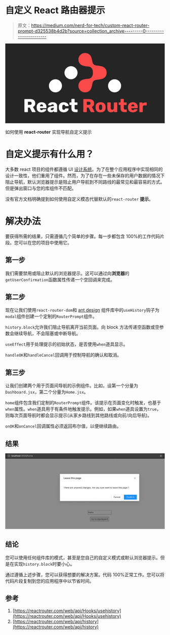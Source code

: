 # 自定义 React 路由器提示

> 原文：<https://medium.com/nerd-for-tech/custom-react-router-prompt-d325538b4d2b?source=collection_archive---------0----------------------->

![](img/a357d4e09ea393ee7e8788c4c10e6935.png)

如何使用 **react-router** 实现导航自定义提示

# 自定义提示有什么用？

大多数 react 项目的组件都遵循 UI [设计系统](https://uxdesign.cc/everything-you-need-to-know-about-design-systems-54b109851969)。为了在整个应用程序中实现相同的设计一致性，他们重用了组件。然而，为了在存在一些未保存的用户数据的情况下阻止导航，默认浏览器提示是阻止用户导航到不同路线的最常见和最容易的方式。但是弹出窗口与您的库组件不匹配。

没有官方文档明确提到如何使用自定义模态代替默认的`react-router` **提示**。

# 解决办法

要获得所需的结果，只需遵循几个简单的步骤。每一步都包含 100%的工作代码片段。您可以在您的项目中使用它。

## 第一步

我们需要禁用或阻止默认的浏览器提示。这可以通过向**浏览器**的`getUserConfirmation`函数属性传递一个空回调来完成。

## 第二步

现在让我们使用`react-router-dom`和 [ant design](https://ant.design/components/modal/) 组件库中的`useHistory`钩子为`modal`组件创建一个定制的`RouterPrompt`组件。

`history.block`允许我们阻止导航离开当前页面。向 block 方法传递空函数或空参数会继续导航，不会阻塞或中断导航。

`useEffect`用于处理提示的初始状态，是否使用`when`道具显示。

`handleOK`和`handleCancel`回调用于控制导航的确认和取消。

## 第三步

让我们创建两个用于页面间导航的示例组件。比如，设第一个分量为`Dashboard.jsx`，第二个分量为`Home.jsx`。

`home`组件包含我们定制的`RouterPrompt`组件。该提示在页面变化时触发，也基于`when`属性。`when`道具用于有条件地触发提示。例如，如果`when`道具设置为`true`，则每次页面导航时都会显示提示(从家乡路线到其他路线或向前/向后导航)。

`onOK`和`onCancel`回调属性必须返回布尔值，以便继续路由。

## 结果

![](img/91d1abb3715c56524535c4449608dce6.png)

## 结论

您可以使用任何组件库的模式，甚至是您自己的自定义模式或默认浏览器提示。但是在实现`history.block`时要小心。

通过遵循上述步骤，您可以获得想要的解决方案。代码 100%正常工作。您可以将代码片段复制到您的应用程序中以节省时间。

## 参考

1.  [https://reactrouter.com/web/api/Hooks/usehistory](https://reactrouter.com/web/api/Hooks/usehistory)
2.  [https://reactrouter.com/web/api/history](https://reactrouter.com/web/api/history)